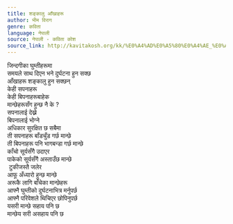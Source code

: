 ```yaml
---
title: शङ्कालु आँखाहरू
author: भीम विराग
genre: कविता
language: नेपाली
source: नेपाली - कविता कोश
source_link: http://kavitakosh.org/kk/%E0%A4%AD%E0%A5%80%E0%A4%AE_%E0%A4%B5%E0%A4%BF%E0%A4%B0%E0%A4%BE%E0%A4%97
---
```


जिन्दगीका घुम्तीहरूमा  
समयले साथ दिएन भने दुर्घटना हुन सक्छ  
आँखाहरू शङ्कालु हुन सक्छन्  
केही सपनाहरू  
केही बिपनाहरूबाहेक  
मान्छेहरूसँग हुन्छ नै के ?  
सपनालाई देख्ने  
बिपनालाई भोग्ने  
अधिकार सुरक्षित छ सबैमा  
ती सपनाहरू बाँडचुँड गर्छ मान्छे  
ती बिपनाहरू पनि भागबन्डा गर्छ मान्छे  
काँचो सूर्यसँगै उदाएर  
पाकेको सूर्यसँगै अस्ताउँछ मान्छे  
 टुकीजस्तै जलेर  
आफू अँध्यारो हुन्छ मान्छे  
अरूकै लागि बाँचेका मान्छेहरू  
आफ्नै घुम्तीको दुर्घटनाभित्र मर्नुपर्छ  
आफ्नै परिवेशले थिचिएर छोपिनुपर्छ  
यसरी मान्छे सहाय पनि छ  
मान्छेय सरी असहाय पनि छ
